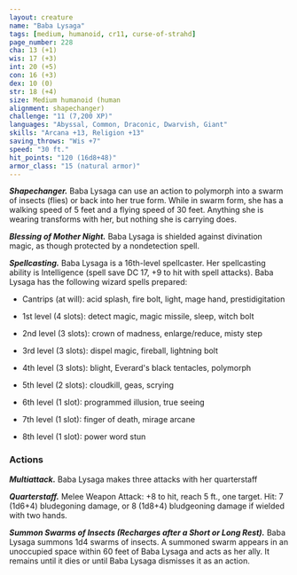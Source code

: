 ```yaml
---
layout: creature
name: "Baba Lysaga"
tags: [medium, humanoid, cr11, curse-of-strahd]
page_number: 228
cha: 13 (+1)
wis: 17 (+3)
int: 20 (+5)
con: 16 (+3)
dex: 10 (0)
str: 18 (+4)
size: Medium humanoid (human
alignment: shapechanger)
challenge: "11 (7,200 XP)"
languages: "Abyssal, Common, Draconic, Dwarvish, Giant"
skills: "Arcana +13, Religion +13"
saving_throws: "Wis +7"
speed: "30 ft."
hit_points: "120 (16d8+48)"
armor_class: "15 (natural armor)"
---
```


***Shapechanger.*** Baba Lysaga can use an action to polymorph into a swarm of insects (flies) or back into her true form. While in swarm form, she has a walking speed of 5 feet and a flying speed of 30 feet. Anything she is wearing transforms with her, but nothing she is carrying does.

***Blessing of Mother Night.*** Baba Lysaga is shielded against divination magic, as though protected by a nondetection spell.

***Spellcasting.*** Baba Lysaga is a 16th-level spellcaster. Her spellcasting ability is Intelligence (spell save DC 17, +9 to hit with spell attacks). Baba Lysaga has the following wizard spells prepared:

* Cantrips (at will): acid splash, fire bolt, light, mage hand, prestidigitation

* 1st level (4 slots): detect magic, magic missile, sleep, witch bolt

* 2nd level (3 slots): crown of madness, enlarge/reduce, misty step

* 3rd level (3 slots): dispel magic, fireball, lightning bolt

* 4th level (3 slots): blight, Everard's black tentacles, polymorph

* 5th level (2 slots): cloudkill, geas, scrying

* 6th level (1 slot): programmed illusion, true seeing

* 7th level (1 slot): finger of death, mirage arcane

* 8th level (1 slot): power word stun

### Actions

***Multiattack.*** Baba Lysaga makes three attacks with her quarterstaff

***Quarterstaff.*** Melee Weapon Attack: +8 to hit, reach 5 ft., one target. Hit: 7 (1d6+4) bludegoning damage, or 8 (1d8+4) bludgeoning damage if wielded with two hands.

***Summon Swarms of Insects (Recharges after a Short or Long Rest).*** Baba Lysaga summons 1d4 swarms of insects. A summoned swarm appears in an unoccupied space within 60 feet of Baba Lysaga and acts as her ally. It remains until it dies or until Baba Lysaga dismisses it as an action.